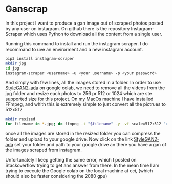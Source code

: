 # Ganscrap
In this project I want to produce a gan image out of scraped photos posted by any user on instagram. On github there is the repository Instagram-Scraper which uses Python to download all the content from a single user. 

Running this command to install and run the instagram scraper. I do recommand to uve an envirorment and a new instagram account.
```bash
pip3 install instagram-scraper
mkdir jpg
cd jpg
instagram-scraper <username> -u <your username> -p <your password>             
```
And simply with few lines, all the images stored in a folder. In order to use [StyleGAN2-ada](https://colab.research.google.com/github/dvschultz/ml-art-colabs/blob/master/Stylegan2_ada_Custom_Training.ipynb) on google colab, we need to remove all the videos from the jpg folder and resize each photos to 256 pr 512 or 1024 which are ste supported size for this project. 
On my MacOs machine I have installed FFmpeg, and whith this is extremely simple to just convert all the pictrues to 512x512
```bash
mkdir resized
for filename in *.jpg; do ffmpeg -i "$filename" -y -vf scale=512:512 "resized/$filename";done
```
once all the images are stored in the resized folder you can compress the folder and upload to your google drive. 
Now click on the link [StyleGAN2-ada](https://colab.research.google.com/github/dvschultz/ml-art-colabs/blob/master/Stylegan2_ada_Custom_Training.ipynb) set your folder and path to your google drive an there you have a gan of the images scraped from instagram.

Unfortunately I keep getting the same error, which  I posted on Stackoverflow trying to get ans answer from there. In the mean time I am trying to execute the Google colab on the local machine at cci, (which should also be faster considering the 2080 gpu) 
